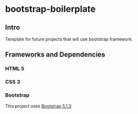 # bootstrap-boilerplate
  
## Intro 
  Template for future projects that will use bootstrap framework.
  
## Frameworks and Dependencies

### HTML 5 

### CSS 3

### Bootstrap

This project uses [Bootstrap 5.1.3](https://getbootstrap.com/docs/5.1/getting-started/introduction/#starter-template)
